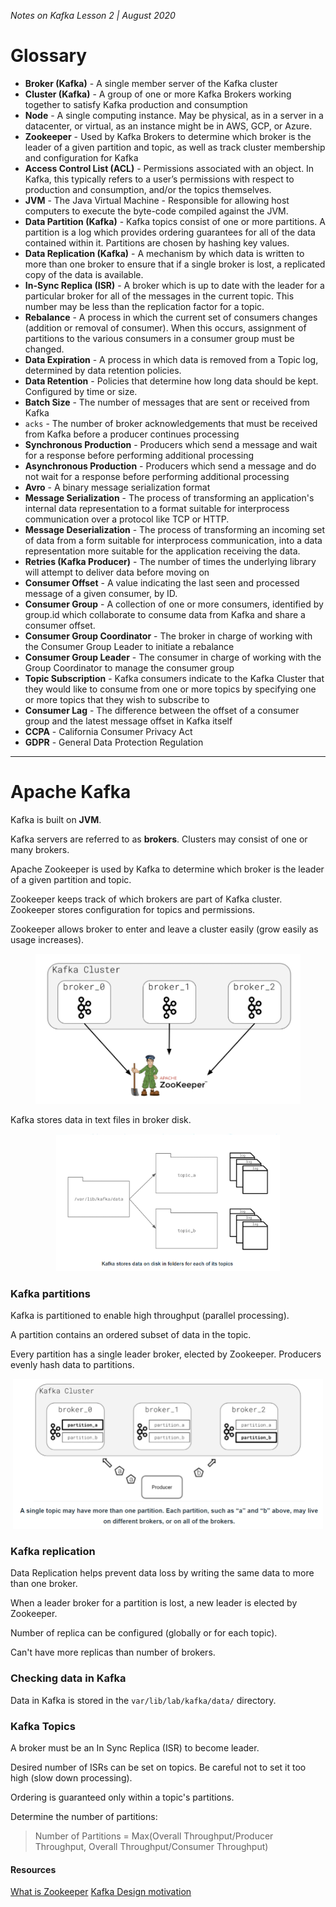 _Notes on Kafka Lesson 2 | August 2020_ 

# Glossary

- **Broker (Kafka)** - A single member server of the Kafka cluster
- **Cluster (Kafka)** - A group of one or more Kafka Brokers working together to satisfy Kafka production and consumption
- **Node** - A single computing instance. May be physical, as in a server in a datacenter, or virtual, as an instance might be in AWS, GCP, or Azure.
- **Zookeeper** - Used by Kafka Brokers to determine which broker is the leader of a given partition and topic, as well as track cluster membership and configuration for Kafka
- **Access Control List (ACL)** - Permissions associated with an object. In Kafka, this typically refers to a user’s permissions with respect to production and consumption, and/or the topics themselves.
- **JVM** - The Java Virtual Machine - Responsible for allowing host computers to execute the byte-code compiled against the JVM.
- **Data Partition (Kafka)** - Kafka topics consist of one or more partitions. A partition is a log which provides ordering guarantees for all of the data contained within it. Partitions are chosen by hashing key values.
- **Data Replication (Kafka)** - A mechanism by which data is written to more than one broker to ensure that if a single broker is lost, a replicated copy of the data is available.
- **In-Sync Replica (ISR)** - A broker which is up to date with the leader for a particular broker for all of the messages in the current topic. This number may be less than the replication factor for a topic.
- **Rebalance** - A process in which the current set of consumers changes (addition or removal of consumer). When this occurs, assignment of partitions to the various consumers in a consumer group must be changed.
- **Data Expiration** - A process in which data is removed from a Topic log, determined by data retention policies.
- **Data Retention** - Policies that determine how long data should be kept. Configured by time or size.
- **Batch Size** - The number of messages that are sent or received from Kafka
- `acks` - The number of broker acknowledgements that must be received from Kafka before a producer continues processing
- **Synchronous Production** - Producers which send a message and wait for a response before performing additional processing
- **Asynchronous Production** - Producers which send a message and do not wait for a response before performing additional processing
- **Avro** - A binary message serialization format
- **Message Serialization** - The process of transforming an application's internal data representation to a format suitable for interprocess communication over a protocol like TCP or HTTP.
- **Message Deserialization** - The process of transforming an incoming set of data from a form suitable for interprocess communication, into a data representation more suitable for the application receiving the data.
- **Retries (Kafka Producer)** - The number of times the underlying library will attempt to deliver data before moving on
- **Consumer Offset** - A value indicating the last seen and processed message of a given consumer, by ID.
- **Consumer Group** - A collection of one or more consumers, identified by group.id which collaborate to consume data from Kafka and share a consumer offset.
- **Consumer Group Coordinator** - The broker in charge of working with the Consumer Group Leader to initiate a rebalance
- **Consumer Group Leader** - The consumer in charge of working with the Group Coordinator to manage the consumer group
- **Topic Subscription** - Kafka consumers indicate to the Kafka Cluster that they would like to consume from one or more topics by specifying one or more topics that they wish to subscribe to
- **Consumer Lag** - The difference between the offset of a consumer group and the latest message offset in Kafka itself
- **CCPA** - California Consumer Privacy Act
- **GDPR** - General Data Protection Regulation

---

# Apache Kafka

Kafka is built on **JVM**.

Kafka servers are referred to as **brokers**. Clusters may consist of one or many brokers.

Apache Zookeeper is used by Kafka to determine which broker is the leader of a given partition and topic. 

Zookeeper keeps track of which brokers are part of Kafka cluster. Zookeeper stores configuration for topics and permissions.

Zookeeper allows broker to enter and leave a cluster easily (grow easily as usage increases).


<p align="center"><img src="../images/zookeeper.png" height= "240"/></p>


Kafka stores data in text files in broker disk.

<p align="center"><img src="../images/file_storage.png" height= "220"/></p>

### Kafka partitions

Kafka is partitioned to enable high throughput (parallel processing).

A partition contains an ordered subset of data in the topic.

Every partition has a single leader broker, elected by Zookeeper. Producers evenly hash data to partitions.

<p align="center"><img src="../images/partitions_broker.png" height= "240"/></p>

### Kafka replication

Data Replication helps prevent data loss by writing the same data to more than one broker.

When a leader broker for a partition is lost, a new leader is elected by Zookeeper. 

Number of replica can be configured (globally or for each topic).

Can't have more replicas than number of brokers.

### Checking data in Kafka

Data in Kafka is stored in the `var/lib/lab/kafka/data/` directory.

### Kafka Topics

A broker must be an In Sync Replica (ISR) to become leader.

Desired number of ISRs can be set on topics. Be careful not to set it too high (slow down processing). 

Ordering is guaranteed only within a topic's partitions.

Determine the number of partitions: 
> Number of Partitions = Max(Overall Throughput/Producer Throughput, Overall Throughput/Consumer Throughput)




#### Resources

[What is Zookeeper](https://www.cloudkarafka.com/blog/2018-07-04-cloudkarafka_what_is_zookeeper.html)
[Kafka Design motivation](https://kafka.apache.org/documentation/#design)
